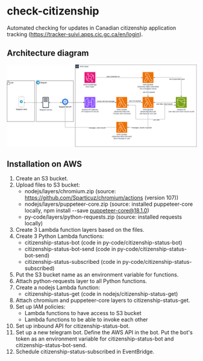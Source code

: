 # check-citizenship
Automated checking for updates in Canadian citizenship application tracking (https://tracker-suivi.apps.cic.gc.ca/en/login).

## Architecture diagram
<img src="docs/check-citizenship-architecture.png">

## Installation on AWS

1. Create an S3 bucket.
2. Upload files to S3 bucket:
   - nodejs/layers/chromium.zip (source: https://github.com/Sparticuz/chromium/actions (version 107))
   - nodejs/layers/puppeteer-core.zip (source: installed puppeteer-core locally, npm install --save puppeteer-core@18.1.0)
   - py-code/layers/python-requests.zip (source: installed requests locally)
3. Create 3 Lambda function layers based on the files.
4. Create 3 Python Lambda functions:
   - citizenship-status-bot (code in py-code/citizenship-status-bot)
   - citizenship-status-bot-send (code in py-code/citizenship-status-bot-send)
   - citizenship-status-subscribed (code in py-code/citizenship-status-subscribed)
5. Put the S3 bucket name as an environment variable for functions. 
5. Attach python-requests layer to all Python functions.
6. Create a nodejs Lambda function:
   - citizenship-status-get (code in nodejs/citizenship-status-get)
7. Attach chromium and puppeteer-core layers to citizenship-status-get. 
7. Set up IAM policies:
   - Lambda functions to have access to S3 bucket
   - Lambda functions to be able to invoke each other
8. Set up inbound API for citizenship-status-bot.
9. Set up a new telegram bot. Define the AWS API in the bot. Put the bot's token as an environment variable for citizenship-status-bot and citizenship-status-bot-send.
10. Schedule citizenship-status-subscribed in EventBridge. 

